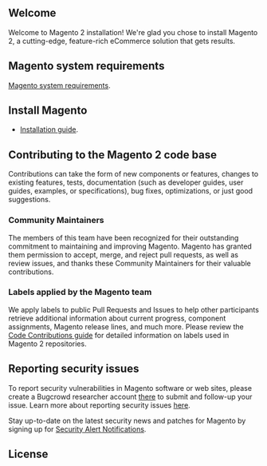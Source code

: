 
<h2>Welcome</h2>
Welcome to Magento 2 installation! We're glad you chose to install Magento 2, a cutting-edge, feature-rich eCommerce solution that gets results.

## Magento system requirements
[Magento system requirements]().

## Install Magento

*	[Installation guide]().

<h2>Contributing to the Magento 2 code base</h2>
Contributions can take the form of new components or features, changes to existing features, tests, documentation (such as developer guides, user guides, examples, or specifications), bug fixes, optimizations, or just good suggestions.



<h3>Community Maintainers</h3>
The members of this team have been recognized for their outstanding commitment to maintaining and improving Magento. Magento has granted them permission to accept, merge, and reject pull requests, as well as review issues, and thanks these Community Maintainers for their valuable contributions.


### Labels applied by the Magento team
We apply labels to public Pull Requests and Issues to help other participants retrieve additional information about current progress, component assignments, Magento release lines, and much more.
Please review the [Code Contributions guide]() for detailed information on labels used in Magento 2 repositories.

## Reporting security issues

To report security vulnerabilities in Magento software or web sites, please create a Bugcrowd researcher account [there]() to submit and follow-up your issue. Learn more about reporting security issues [here]().

Stay up-to-date on the latest security news and patches for Magento by signing up for [Security Alert Notifications]().

## License
